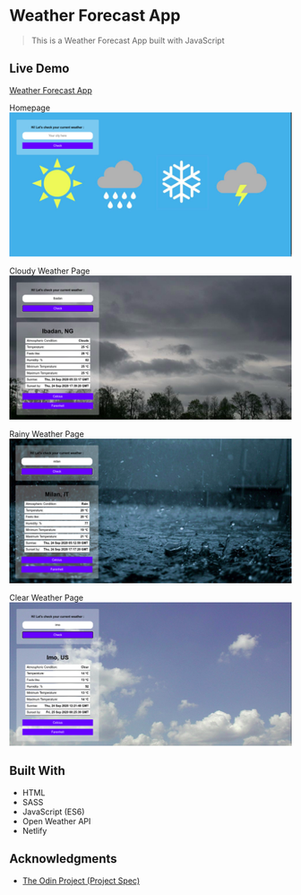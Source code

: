# Weather Forecast App

> This is a Weather Forecast App built with JavaScript 

## Live Demo

<a href="https://mac-weatherapp-net.netlify.app/" target="_blank">Weather Forecast App</a>

 Homepage
![Landing page](src/assets/images/screenshots/first.png)

Cloudy Weather Page
![cloud page](src/assets/images/screenshots/second.png)

Rainy Weather Page
![Rain page](src/assets/images/screenshots/third.png)

Clear Weather Page
![Clear page](src/assets/images/screenshots/forth.png)

## Built With

- HTML
- SASS
- JavaScript (ES6)
- Open Weather API
- Netlify



## Acknowledgments

- [The Odin Project (Project Spec)](https://www.theodinproject.com/courses/javascript/lessons/weather-app)


